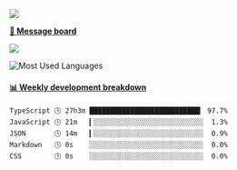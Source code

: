 [![](https://count.getloli.com/get/@SmaIIstars.github.readme)](https://count.getloli.com/)


[**💬 Message board**](https://chat.getloli.com/room/@SmaIIstars.github)

[![](https://chat.getloli.com/room/@SmaIIstars.github/svg?width=600&height=100&limit=20&theme=light&fontSize=14)](https://chat.getloli.com/room/@SmaIIstars.github)


![Most Used Languages](https://github-readme-stats.vercel.app/api/top-langs/?username=SmaIIstars&theme=dark&layout=compact)

<!-- waka-box start -->
#### <a href="https://gist.github.com/e31f5e1b7a15ee54e2fc8fca68aa5e2b" target="_blank">📊 Weekly development breakdown</a>
```text
TypeScript 🕓 27h3m ███████████████████████████▎ 97.7%
JavaScript 🕓 21m   ▎░░░░░░░░░░░░░░░░░░░░░░░░░░░  1.3%
JSON       🕓 14m   ▎░░░░░░░░░░░░░░░░░░░░░░░░░░░  0.9%
Markdown   🕓 0s    ░░░░░░░░░░░░░░░░░░░░░░░░░░░░  0.0%
CSS        🕓 0s    ░░░░░░░░░░░░░░░░░░░░░░░░░░░░  0.0%
```
<!-- Powered by https://github.com/YouEclipse/waka-box-go . -->
<!-- waka-box end -->
